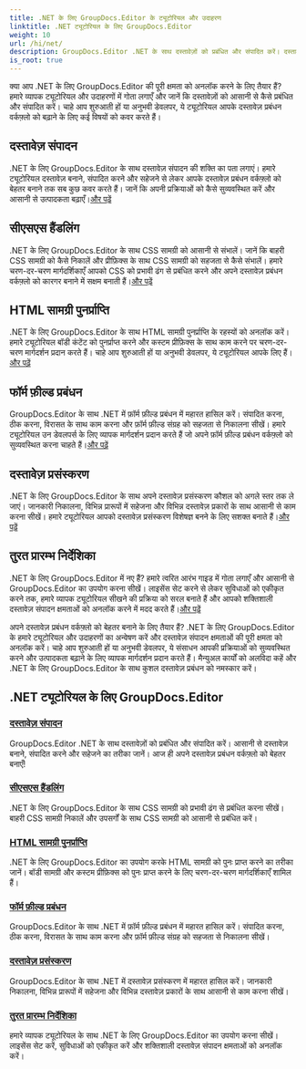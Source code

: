 ```yaml
---
title: .NET के लिए GroupDocs.Editor के ट्यूटोरियल और उदाहरण
linktitle: .NET ट्यूटोरियल के लिए GroupDocs.Editor
weight: 10
url: /hi/net/
description: GroupDocs.Editor .NET के साथ दस्तावेज़ों को प्रबंधित और संपादित करें। दस्तावेज़ प्रसंस्करण, दस्तावेज़ संपादन, HTML सामग्री पुनर्प्राप्ति, फ़ॉर्म फ़ील्ड प्रबंधन, और बहुत कुछ सीखें!
is_root: true
---
```


क्या आप .NET के लिए GroupDocs.Editor की पूरी क्षमता को अनलॉक करने के लिए तैयार हैं? हमारे व्यापक ट्यूटोरियल और उदाहरणों में गोता लगाएँ और जानें कि दस्तावेज़ों को आसानी से कैसे प्रबंधित और संपादित करें। चाहे आप शुरुआती हों या अनुभवी डेवलपर, ये ट्यूटोरियल आपके दस्तावेज़ प्रबंधन वर्कफ़्लो को बढ़ाने के लिए कई विषयों को कवर करते हैं।

## दस्तावेज़ संपादन

 .NET के लिए GroupDocs.Editor के साथ दस्तावेज़ संपादन की शक्ति का पता लगाएं। हमारे ट्यूटोरियल दस्तावेज़ बनाने, संपादित करने और सहेजने से लेकर आपके दस्तावेज़ प्रबंधन वर्कफ़्लो को बेहतर बनाने तक सब कुछ कवर करते हैं। जानें कि अपनी प्रक्रियाओं को कैसे सुव्यवस्थित करें और आसानी से उत्पादकता बढ़ाएँ।[और पढ़ें](./document-editing/)

## सीएसएस हैंडलिंग

 .NET के लिए GroupDocs.Editor के साथ CSS सामग्री को आसानी से संभालें। जानें कि बाहरी CSS सामग्री को कैसे निकालें और प्रीफ़िक्स के साथ CSS सामग्री को सहजता से कैसे संभालें। हमारे चरण-दर-चरण मार्गदर्शिकाएँ आपको CSS को प्रभावी ढंग से प्रबंधित करने और अपने दस्तावेज़ प्रबंधन वर्कफ़्लो को कारगर बनाने में सक्षम बनाती हैं।[और पढ़ें](./css-handling/)

## HTML सामग्री पुनर्प्राप्ति

.NET के लिए GroupDocs.Editor के साथ HTML सामग्री पुनर्प्राप्ति के रहस्यों को अनलॉक करें। हमारे ट्यूटोरियल बॉडी कंटेंट को पुनर्प्राप्त करने और कस्टम प्रीफ़िक्स के साथ काम करने पर चरण-दर-चरण मार्गदर्शन प्रदान करते हैं। चाहे आप शुरुआती हों या अनुभवी डेवलपर, ये ट्यूटोरियल आपके लिए हैं।[और पढ़ें](./html-content-retrieval/)

## फॉर्म फ़ील्ड प्रबंधन

 GroupDocs.Editor के साथ .NET में फ़ॉर्म फ़ील्ड प्रबंधन में महारत हासिल करें। संपादित करना, ठीक करना, विरासत के साथ काम करना और फ़ॉर्म फ़ील्ड संग्रह को सहजता से निकालना सीखें। हमारे ट्यूटोरियल उन डेवलपर्स के लिए व्यापक मार्गदर्शन प्रदान करते हैं जो अपने फ़ॉर्म फ़ील्ड प्रबंधन वर्कफ़्लो को सुव्यवस्थित करना चाहते हैं।[और पढ़ें](./form-field-management/)

## दस्तावेज़ प्रसंस्करण

 .NET के लिए GroupDocs.Editor के साथ अपने दस्तावेज़ प्रसंस्करण कौशल को अगले स्तर तक ले जाएं। जानकारी निकालना, विभिन्न प्रारूपों में सहेजना और विभिन्न दस्तावेज़ प्रकारों के साथ आसानी से काम करना सीखें। हमारे ट्यूटोरियल आपको दस्तावेज़ प्रसंस्करण विशेषज्ञ बनने के लिए सशक्त बनाते हैं।[और पढ़ें](./document-processing/)

## तुरत प्रारम्भ निर्देशिका

.NET के लिए GroupDocs.Editor में नए हैं? हमारे त्वरित आरंभ गाइड में गोता लगाएँ और आसानी से GroupDocs.Editor का उपयोग करना सीखें। लाइसेंस सेट करने से लेकर सुविधाओं को एकीकृत करने तक, हमारे व्यापक ट्यूटोरियल सीखने की प्रक्रिया को सरल बनाते हैं और आपको शक्तिशाली दस्तावेज़ संपादन क्षमताओं को अनलॉक करने में मदद करते हैं।[और पढ़ें](./quick-start-guide/)

अपने दस्तावेज़ प्रबंधन वर्कफ़्लो को बेहतर बनाने के लिए तैयार हैं? .NET के लिए GroupDocs.Editor के हमारे ट्यूटोरियल और उदाहरणों का अन्वेषण करें और दस्तावेज़ संपादन क्षमताओं की पूरी क्षमता को अनलॉक करें। चाहे आप शुरुआती हों या अनुभवी डेवलपर, ये संसाधन आपकी प्रक्रियाओं को सुव्यवस्थित करने और उत्पादकता बढ़ाने के लिए व्यापक मार्गदर्शन प्रदान करते हैं। मैन्युअल कार्यों को अलविदा कहें और .NET के लिए GroupDocs.Editor के साथ कुशल दस्तावेज़ प्रबंधन को नमस्कार करें।
## .NET ट्यूटोरियल के लिए GroupDocs.Editor 
### [दस्तावेज़ संपादन](./document-editing/)
GroupDocs.Editor .NET के साथ दस्तावेज़ों को प्रबंधित और संपादित करें। आसानी से दस्तावेज़ बनाने, संपादित करने और सहेजने का तरीका जानें। आज ही अपने दस्तावेज़ प्रबंधन वर्कफ़्लो को बेहतर बनाएँ!
### [सीएसएस हैंडलिंग](./css-handling/)
.NET के लिए GroupDocs.Editor के साथ CSS सामग्री को प्रभावी ढंग से प्रबंधित करना सीखें। बाहरी CSS सामग्री निकालें और उपसर्गों के साथ CSS सामग्री को आसानी से प्रबंधित करें।
### [HTML सामग्री पुनर्प्राप्ति](./html-content-retrieval/)
.NET के लिए GroupDocs.Editor का उपयोग करके HTML सामग्री को पुनः प्राप्त करने का तरीका जानें। बॉडी सामग्री और कस्टम प्रीफ़िक्स को पुनः प्राप्त करने के लिए चरण-दर-चरण मार्गदर्शिकाएँ शामिल हैं।
### [फॉर्म फ़ील्ड प्रबंधन](./form-field-management/)
GroupDocs.Editor के साथ .NET में फ़ॉर्म फ़ील्ड प्रबंधन में महारत हासिल करें। संपादित करना, ठीक करना, विरासत के साथ काम करना और फ़ॉर्म फ़ील्ड संग्रह को सहजता से निकालना सीखें।
### [दस्तावेज़ प्रसंस्करण](./document-processing/)
GroupDocs.Editor के साथ .NET में दस्तावेज़ प्रसंस्करण में महारत हासिल करें। जानकारी निकालना, विभिन्न प्रारूपों में सहेजना और विभिन्न दस्तावेज़ प्रकारों के साथ आसानी से काम करना सीखें।
### [तुरत प्रारम्भ निर्देशिका](./quick-start-guide/)
हमारे व्यापक ट्यूटोरियल के साथ .NET के लिए GroupDocs.Editor का उपयोग करना सीखें। लाइसेंस सेट करें, सुविधाओं को एकीकृत करें और शक्तिशाली दस्तावेज़ संपादन क्षमताओं को अनलॉक करें।